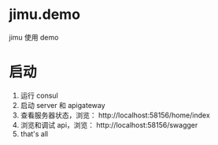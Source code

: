# jimu.demo
jimu 使用 demo



# 启动
1. 运行 consul
2. 启动 server  和  apigateway
3. 查看服务器状态，浏览： http://localhost:58156/home/index
4. 浏览和调试 api，浏览： http://localhost:58156/swagger
5. that's all